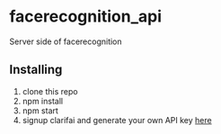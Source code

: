 # facerecognition_api
Server side of facerecognition

## Installing
1. clone this repo
2. npm install
3. npm start
4. signup clarifai and generate your own API key [here](https://www.clarifai.com/)
